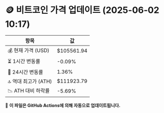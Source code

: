 # 🪙 비트코인 가격 업데이트 (2025-06-02 10:17)

| 항목                | 값 |
|--------------------|----------------|
| 💰 현재 가격 (USD) | $105561.94 |
| ⏳ 1시간 변동률    | -0.09% |
| 📆 24시간 변동률   | 1.36% |
| 🔝 역대 최고가 (ATH) | $111923.79 |
| 📉 ATH 대비 하락률 | -5.69% |

🔄 **이 파일은 GitHub Actions에 의해 자동으로 업데이트됩니다.**
